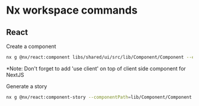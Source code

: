 # Nx workspace commands

## React

Create a component

```bash
nx g @nx/react:component libs/shared/ui/src/lib/Component/Component --export=true
```

*Note: Don't forget to add 'use client' on top of client side component for NextJS

Generate a story

```bash
nx g @nx/react:component-story --componentPath=lib/Component/Component.tsx --project=shared-ui
```
